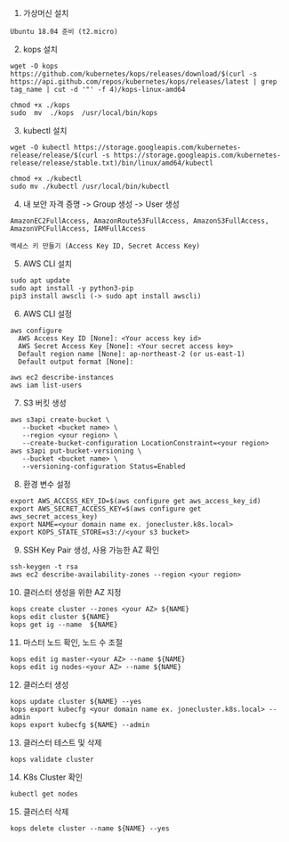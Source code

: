 1. 가상머신 설치
```
Ubuntu 18.04 준비 (t2.micro)
```

2. kops 설치
```
wget -O kops https://github.com/kubernetes/kops/releases/download/$(curl -s https://api.github.com/repos/kubernetes/kops/releases/latest | grep tag_name | cut -d '"' -f 4)/kops-linux-amd64
```
```
chmod +x ./kops
sudo  mv  ./kops  /usr/local/bin/kops
```

3. kubectl 설치
```
wget -O kubectl https://storage.googleapis.com/kubernetes-release/release/$(curl -s https://storage.googleapis.com/kubernetes-release/release/stable.txt)/bin/linux/amd64/kubectl
```
```
chmod +x ./kubectl
sudo mv ./kubectl /usr/local/bin/kubectl
```

4. 내 보안 자격 증명 -> Group 생성 -> User 생성
```
AmazonEC2FullAccess, AmazonRoute53FullAccess, AmazonS3FullAccess, AmazonVPCFullAccess, IAMFullAccess
```
```
액세스 키 만들기 (Access Key ID, Secret Access Key)
```

5. AWS CLI 설치
```
sudo apt update
sudo apt install -y python3-pip
pip3 install awscli (-> sudo apt install awscli)
```
6. AWS CLI 설정
```
aws configure
  AWS Access Key ID [None]: <Your access key id>
  AWS Secret Access Key [None]: <Your secret access key>
  Default region name [None]: ap-northeast-2 (or us-east-1)
  Default output format [None]:
```
```
aws ec2 describe-instances
aws iam list-users
```

7. S3 버킷 생성
```
aws s3api create-bucket \
   --bucket <bucket name> \
   --region <your region> \
   --create-bucket-configuration LocationConstraint=<your region>
aws s3api put-bucket-versioning \
   --bucket <bucket name> \
   --versioning-configuration Status=Enabled
```

8. 환경 변수 설정
```
export AWS_ACCESS_KEY_ID=$(aws configure get aws_access_key_id)
export AWS_SECRET_ACCESS_KEY=$(aws configure get aws_secret_access_key)
export NAME=<your domain name ex. jonecluster.k8s.local>
export KOPS_STATE_STORE=s3://<your s3 bucket>
```

9. SSH Key Pair 생성, 사용 가능한 AZ 확인
```
ssh-keygen -t rsa
aws ec2 describe-availability-zones --region <your region>
```

10. 클러스터 생성을 위한 AZ 지정
```
kops create cluster --zones <your AZ> ${NAME}
kops edit cluster ${NAME}
kops get ig --name  ${NAME}
```

11. 마스터 노드 확인, 노드 수 조절
```
kops edit ig master-<your AZ> --name ${NAME}
kops edit ig nodes-<your AZ> --name ${NAME}
```

12. 클러스터 생성
```
kops update cluster ${NAME} --yes
kops export kubecfg <your domain name ex. jonecluster.k8s.local> --admin
kops export kubecfg ${NAME} --admin
```

13. 클러스터 테스트 및 삭제
```
kops validate cluster 
```

14. K8s Cluster 확인
```
kubectl get nodes
```

15. 클러스터 삭제
```
kops delete cluster --name ${NAME} --yes
```

